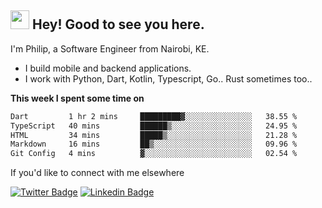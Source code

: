 <h2><img src="https://slackmojis.com/emojis/3643-cool-doge/download" width="30"/> Hey! Good to see you here.</h2>

<p>I'm Philip, a Software Engineer from Nairobi, KE. 

- I build mobile and backend applications.
- I work with Python, Dart, Kotlin, Typescript, Go.. Rust sometimes too..</p>

**This week I spent some time on**
<!--START_SECTION:waka-->

```txt
Dart         1 hr 2 mins     █████████▓░░░░░░░░░░░░░░░   38.55 %
TypeScript   40 mins         ██████▒░░░░░░░░░░░░░░░░░░   24.95 %
HTML         34 mins         █████▒░░░░░░░░░░░░░░░░░░░   21.28 %
Markdown     16 mins         ██▒░░░░░░░░░░░░░░░░░░░░░░   09.96 %
Git Config   4 mins          ▓░░░░░░░░░░░░░░░░░░░░░░░░   02.54 %
```

<!--END_SECTION:waka-->

If you'd like to connect with me elsewhere

[![Twitter Badge](https://img.shields.io/badge/-Twitter-1ca0f1?style=flat-square&labelColor=1ca0f1&logo=twitter&logoColor=white&link=https://twitter.com/_diogorodrigues)](https://twitter.com/kimathiphil)  [![Linkedin Badge](https://img.shields.io/badge/-LinkedIn-blue?style=flat-square&logo=Linkedin&logoColor=white&link=https://www.linkedin.com/in/philip-kimathi-2604a9114/)](https://www.linkedin.com/in/philip-kimathi-2604a9114/)
